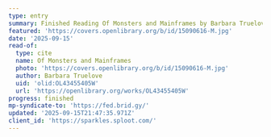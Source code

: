 ```yaml
---
type: entry
summary: Finished Reading Of Monsters and Mainframes by Barbara Truelove
featured: 'https://covers.openlibrary.org/b/id/15090616-M.jpg'
date: '2025-09-15'
read-of:
  type: cite
  name: Of Monsters and Mainframes
  photo: 'https://covers.openlibrary.org/b/id/15090616-M.jpg'
  author: Barbara Truelove
  uid: 'olid:OL43455405W'
  url: 'https://openlibrary.org/works/OL43455405W'
progress: finished
mp-syndicate-to: 'https://fed.brid.gy/'
updated: '2025-09-15T21:47:35.971Z'
client_id: 'https://sparkles.sploot.com/'
---
```


